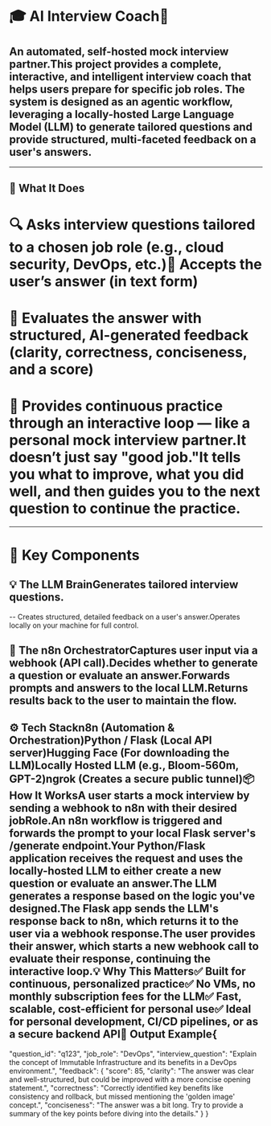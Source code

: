 # 🎓 AI Interview Coach🤖 
## An automated, self-hosted mock interview partner.This project provides a complete, interactive, and intelligent interview coach that helps users prepare for specific job roles. The system is designed as an agentic workflow, leveraging a locally-hosted Large Language Model (LLM) to generate tailored questions and provide structured, multi-faceted feedback on a user's answers.

---


## 🚀 What It Does  
# 🔍 Asks interview questions tailored to a chosen job role (e.g., cloud security, DevOps, etc.)🧠 Accepts the user’s answer (in text form)
# 🧬 Evaluates the answer with structured, AI-generated feedback (clarity, correctness, conciseness, and a score)
# 📄 Provides continuous practice through an interactive loop — like a personal mock interview partner.It doesn’t just say "good job."It tells you what to improve, what you did well, and then guides you to the next question to continue the practice.

---

# 🧠 Key Components
## 💡 The LLM BrainGenerates tailored interview questions.
-- Creates structured, detailed feedback on a user's answer.Operates locally on your machine for full control.
## 🧩 The n8n OrchestratorCaptures user input via a webhook (API call).Decides whether to generate a question or evaluate an answer.Forwards prompts and answers to the local LLM.Returns results back to the user to maintain the flow.
## ⚙️ Tech Stackn8n (Automation & Orchestration)Python / Flask (Local API server)Hugging Face (For downloading the LLM)Locally Hosted LLM (e.g., Bloom-560m, GPT-2)ngrok (Creates a secure public tunnel)📦 How It WorksA user starts a mock interview by sending a webhook to n8n with their desired jobRole.An n8n workflow is triggered and forwards the prompt to your local Flask server's /generate endpoint.Your Python/Flask application receives the request and uses the locally-hosted LLM to either create a new question or evaluate an answer.The LLM generates a response based on the logic you've designed.The Flask app sends the LLM's response back to n8n, which returns it to the user via a webhook response.The user provides their answer, which starts a new webhook call to evaluate their response, continuing the interactive loop.💡 Why This Matters✅ Built for continuous, personalized practice✅ No VMs, no monthly subscription fees for the LLM✅ Fast, scalable, cost-efficient for personal use✅ Ideal for personal development, CI/CD pipelines, or as a secure backend API📁 Output Example{
 "question_id": "q123",
 "job_role": "DevOps",
 "interview_question": "Explain the concept of Immutable Infrastructure and its benefits in a DevOps environment.",
 "feedback": {
  "score": 85,
  "clarity": "The answer was clear and well-structured, but could be improved with a more concise opening statement.",
  "correctness": "Correctly identified key benefits like consistency and rollback, but missed mentioning the 'golden image' concept.",
  "conciseness": "The answer was a bit long. Try to provide a summary of the key points before diving into the details."
 }
}
